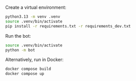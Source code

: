 Create a virtual environment:
```sh
python3.13 -m venv .venv
source .venv/bin/activate
pip install -r requirements.txt -r requirements_dev.txt
```

Run the bot:
```sh
source .venv/bin/activate
python -m bot
```

Alternatively, run in Docker:
```sh
docker compose build
docker compose up
```
